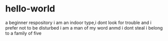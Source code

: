# hello-world
a  beginner respository
i am an indoor type,i dont look for trouble and i prefer not to be disturbed
i am a man of my word anmd i dont steal
i belong to a family of five
